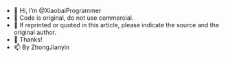 - 👋 Hi, I’m @XiaobaiProgrammer
- 👀 Code is original, do not use commercial.
- 🌱 If reprinted or quoted in this article, please indicate the source and the original author.
- 💞️ Thanks!
- 📫 By ZhongJianyin

<!---
XiaobaiProgrammer/XiaobaiProgrammer is a ✨ special ✨ repository because its `README.md` (this file) appears on your GitHub profile.
You can click the Preview link to take a look at your changes.
--->
